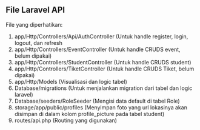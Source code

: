 ## File Laravel API
File yang diperhatikan:
1. app/Http/Controllers/Api/AuthController (Untuk handle register, login, logout, dan refresh
2. app/Http/Controllers/EventController (Untuk handle CRUDS event, belum dipakai)
3. app/Http/Controllers/StudentController (Untuk handle CRUDS student)
4. app/Http/Controllers/TiketController (Untuk handle CRUDS Tiket, belum dipakai)
5. app/Http/Models (Visualisasi dan logic tabel)
6. Database/migrations (Untuk menjalankan migration dari tabel dan logic laravel)
7. Database/seeders/RoleSeeder (Mengisi data default di tabel Role)
8. storage/app/public/profiles (Menyimpan foto yang url lokasinya akan disimpan di dalam kolom profile_picture pada tabel student)
9. routes/api.php (Routing yang digunakan)
